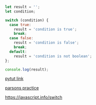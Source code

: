 ```js
let result = '';
let condition;

switch (condition) {
  case true:
    result = 'condition is true';
    break;
  case false:
    result = 'condition is false';
    break;
  default:
    result = 'condition is not boolean';
};

console.log(result);
```

[pytut link](https://goo.gl/oeZvhT)

[parsons practice](https://elewa-academy.github.io/parsons/examples-to-study/scope-and-control-flow.html#switch-case)

https://javascript.info/switch


